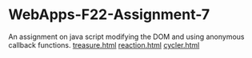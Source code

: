 # WebApps-F22-Assignment-7
An assignment on java script modifying the DOM and using anonymous callback functions.
[treasure.html](https://44-563-web-apps-f22.github.io/44563-webapps-assignment-7-Jagadeeshponnam/treasure.html)
[reaction.html](https://44-563-web-apps-f22.github.io/44563-webapps-assignment-7-Jagadeeshponnam/reaction.html)
[cycler.html](https://44-563-web-apps-f22.github.io/44563-webapps-assignment-7-Jagadeeshponnam/cycler.html)
